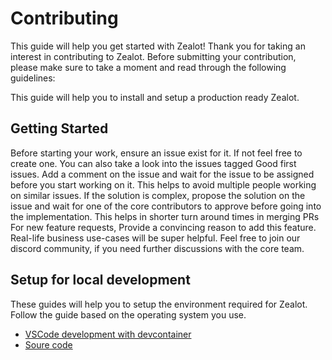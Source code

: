 # Contributing

This guide will help you get started with Zealot! Thank you for taking an interest in contributing to Zealot. Before submitting your contribution, please make sure to take a moment and read through the following guidelines:

This guide will help you to install and setup a production ready Zealot.

## Getting Started

Before starting your work, ensure an issue exist for it. If not feel free to create one. You can also take a look into the issues tagged Good first issues.
Add a comment on the issue and wait for the issue to be assigned before you start working on it.
This helps to avoid multiple people working on similar issues.
If the solution is complex, propose the solution on the issue and wait for one of the core contributors to approve before going into the implementation.
This helps in shorter turn around times in merging PRs
For new feature requests, Provide a convincing reason to add this feature. Real-life business use-cases will be super helpful.
Feel free to join our discord community, if you need further discussions with the core team.

## Setup for local development

These guides will help you to setup the environment required for Zealot. Follow the guide based on the operating system you use.

- [VSCode development with devcontainer](/docs/contributing-guide/local-development/devcontainer)
- [Soure code](/docs/contributing-guide/local-development/source-code)
